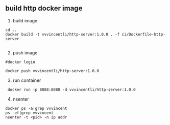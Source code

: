 


## build http docker image


1. build image
```shell
cd ..
docker build -t vvvincentli/http-server:1.0.0 . -f ci/Dockerfile-http-server


```

2. push image

```shell
#docker login

docker push vvvincentli/http-server:1.0.0
``` 

3. run container

```shell
 docker run -p 8088:8088 -d vvvincentli/http-server:1.0.0
```

4. nsenter
```shell
docker ps -a|grep vvvincent
ps -ef|grep vvvincent
nsenter -t <pid> -n ip addr

```
